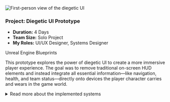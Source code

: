 <div class="project-card">
  <div class="project-flex-container">
    <div class="project-image-column">
      <img src="{{ '/Images/py3img2.png' | relative_url }}" alt="First-person view of the diegetic UI">
    </div>
    <div class="project-text-column">
      <h3>Project: Diegetic UI Prototype</h3>
      <div class="project-meta">
        <ul>
          <li><strong>Duration:</strong> 4 Days </li>
          <li><strong>Team Size:</strong> Solo Project</li>
          <li><strong>My Roles:</strong> UI/UX Designer, Systems Designer</li>
        </ul>
      </div> 
      <div class="project-tools-summary">
        <span class="tool-tag"><i class="fa-brands fa-unreal"></i> Unreal Engine</span> 
        <span class="tool-tag"><i class="fa-solid fa-diagram-project"></i> Blueprints</span>
      </div>
      <p>This prototype explores the power of diegetic UI to create a more immersive player experience. The goal was to remove traditional on-screen HUD elements and instead integrate all essential information—like navigation, health, and team status—directly onto devices the player character carries and wears in the game world.</p>      
      <div class="project-details-row">
        <details>
          <summary>Read more about the implemented systems</summary>
          <div class="details-content">
            <div class="process-stage">
  <h3>Project Goal & Design Philosophy</h3>
  <div class="stage-description">
    <p>The core philosophy behind this project was to completely eliminate traditional, 'pasted-on' UI. My goal was to prove that all necessary player information could be delivered through in-world objects, strengthening immersion and making the player feel truly present in the game's environment. The challenge was to make this information clear and readable without sacrificing realism.</p>
  </div>
</div>

<div class="process-stage">
  <h3>Key Features Implemented</h3>
  <div class="stage-content-flex">
    <div class="stage-gallery">
      <p class="gallery-label">In-game examples:</p>
      <a href="{{ '/Images/py3img1.png' | relative_url }}" target="_blank"><img src="{{ '/Images/py3img1.png' | relative_url }}" alt="The multi-function watch UI" class="gallery-thumbnail"></a>
      <a href="{{ '/Images/py3img3.png' | relative_url }}" target="_blank"><img src="{{ '/Images/py3img3.png' | relative_url }}" alt="The SATCOM tablet menu" class="gallery-thumbnail"></a>
    </div>
    <div class="stage-description">
      <ul>
        <li>
          <strong>Multi-Function Wristwatch:</strong> I designed and implemented a wristwatch UI worn by the player. Its screen can be toggled between two modes:
          <br>- <strong>Navigation Mode:</strong> Displays a real-time compass and GPS with objective markers.
          <br>- <strong>Vitals Mode:</strong> Functions as a heart-rate monitor that serves as a diegetic health bar. The display changes color from green to yellow to red based on health, and flatlines upon death, providing clear at-a-glance feedback.
        </li>
        <li>
          <strong>"SATCOM" Tablet Menu:</strong> To handle more complex information, I created a handheld tablet that functions as the game's menu system. The player physically raises the device to interact with it. I prototyped the framework for multiple tabs including SATCOM (Map/Objectives), Team Status, Briefing, and a fully functional Inventory screen.
        </li>
      </ul>
    </div>

  </div>
</div>

<div class="process-stage">
  <h3>Outcome & Reflection</h3>
  <div class="stage-description">
    <p>The result is a successful proof-of-concept demonstrating how multiple layers of player information can be integrated into the game world. The biggest challenge was balancing the realism of the devices with the need for clear, instantly readable information during gameplay. This project was a valuable exploration into creating immersive player feedback systems.</p>
  </div>
</div>
            </div>
        </details>
      </div>
    </div> 
  </div> 
</div>
